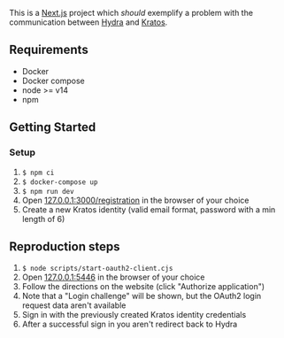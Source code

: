 This is a [Next.js](https://nextjs.org/) project which _should_ exemplify a problem with the communication
between [Hydra](https://www.ory.sh/hydra/) and [Kratos](https://www.ory.sh/kratos/).

## Requirements

* Docker
* Docker compose
* node >= v14
* npm

## Getting Started

### Setup

1. `$ npm ci`
2. `$ docker-compose up`
3. `$ npm run dev`
4. Open [127.0.0.1:3000/registration](http://127.0.0.1:3000/registration) in the browser of your choice
5. Create a new Kratos identity (valid email format, password with a min length of 6)

## Reproduction steps

1. `$ node scripts/start-oauth2-client.cjs`
2. Open [127.0.0.1:5446](http://127.0.0.1:5446) in the browser of your choice
3. Follow the directions on the website (click "Authorize application")
4. Note that a "Login challenge" will be shown, but the OAuth2 login request data aren't available
5. Sign in with the previously created Kratos identity credentials
6. After a successful sign in you aren't redirect back to Hydra
